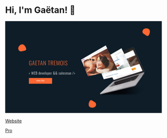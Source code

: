 # Hi, I'm Gaëtan! :metal:

![Profil image](https://github.com/gtcore902/gtcore902/blob/master/profil-img.png)

[Website](https://www.gaetantremois.fr)

[Pro](https://www.insightweb.fr)
